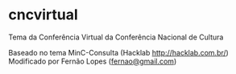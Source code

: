 cncvirtual
==========

Tema da Conferência Virtual da Conferência Nacional de Cultura

Baseado no tema MinC-Consulta (Hacklab http://hacklab.com.br/)
Modificado por Fernão Lopes (fernao@gmail.com)
